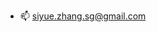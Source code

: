 - 📫 siyue.zhang.sg@gmail.com

<!---
siyue-zhang/siyue-zhang is a ✨ special ✨ repository because its `README.md` (this file) appears on your GitHub profile.
You can click the Preview link to take a look at your changes.
--->
